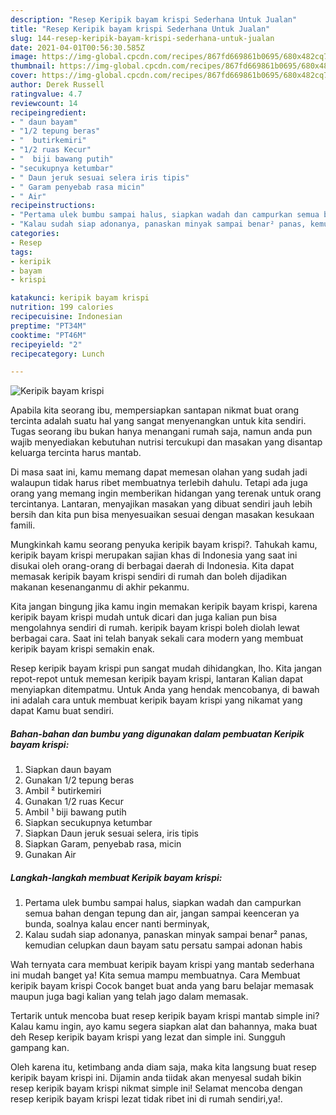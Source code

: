 ```yaml
---
description: "Resep Keripik bayam krispi Sederhana Untuk Jualan"
title: "Resep Keripik bayam krispi Sederhana Untuk Jualan"
slug: 144-resep-keripik-bayam-krispi-sederhana-untuk-jualan
date: 2021-04-01T00:56:30.585Z
image: https://img-global.cpcdn.com/recipes/867fd669861b0695/680x482cq70/keripik-bayam-krispi-foto-resep-utama.jpg
thumbnail: https://img-global.cpcdn.com/recipes/867fd669861b0695/680x482cq70/keripik-bayam-krispi-foto-resep-utama.jpg
cover: https://img-global.cpcdn.com/recipes/867fd669861b0695/680x482cq70/keripik-bayam-krispi-foto-resep-utama.jpg
author: Derek Russell
ratingvalue: 4.7
reviewcount: 14
recipeingredient:
- " daun bayam"
- "1/2 tepung beras"
- "  butirkemiri"
- "1/2 ruas Kecur"
- "  biji bawang putih"
- "secukupnya ketumbar"
- " Daun jeruk sesuai selera iris tipis"
- " Garam penyebab rasa micin"
- " Air"
recipeinstructions:
- "Pertama ulek bumbu sampai halus, siapkan wadah dan campurkan semua bahan dengan tepung dan air, jangan sampai keenceran ya bunda, soalnya kalau encer nanti berminyak,"
- "Kalau sudah siap adonanya, panaskan minyak sampai benar² panas, kemudian celupkan daun bayam satu persatu sampai adonan habis"
categories:
- Resep
tags:
- keripik
- bayam
- krispi

katakunci: keripik bayam krispi 
nutrition: 199 calories
recipecuisine: Indonesian
preptime: "PT34M"
cooktime: "PT46M"
recipeyield: "2"
recipecategory: Lunch

---
```



![Keripik bayam krispi](https://img-global.cpcdn.com/recipes/867fd669861b0695/680x482cq70/keripik-bayam-krispi-foto-resep-utama.jpg)

Apabila kita seorang ibu, mempersiapkan santapan nikmat buat orang tercinta adalah suatu hal yang sangat menyenangkan untuk kita sendiri. Tugas seorang ibu bukan hanya menangani rumah saja, namun anda pun wajib menyediakan kebutuhan nutrisi tercukupi dan masakan yang disantap keluarga tercinta harus mantab.

Di masa  saat ini, kamu memang dapat memesan olahan yang sudah jadi walaupun tidak harus ribet membuatnya terlebih dahulu. Tetapi ada juga orang yang memang ingin memberikan hidangan yang terenak untuk orang tercintanya. Lantaran, menyajikan masakan yang dibuat sendiri jauh lebih bersih dan kita pun bisa menyesuaikan sesuai dengan masakan kesukaan famili. 



Mungkinkah kamu seorang penyuka keripik bayam krispi?. Tahukah kamu, keripik bayam krispi merupakan sajian khas di Indonesia yang saat ini disukai oleh orang-orang di berbagai daerah di Indonesia. Kita dapat memasak keripik bayam krispi sendiri di rumah dan boleh dijadikan makanan kesenanganmu di akhir pekanmu.

Kita jangan bingung jika kamu ingin memakan keripik bayam krispi, karena keripik bayam krispi mudah untuk dicari dan juga kalian pun bisa mengolahnya sendiri di rumah. keripik bayam krispi boleh diolah lewat berbagai cara. Saat ini telah banyak sekali cara modern yang membuat keripik bayam krispi semakin enak.

Resep keripik bayam krispi pun sangat mudah dihidangkan, lho. Kita jangan repot-repot untuk memesan keripik bayam krispi, lantaran Kalian dapat menyiapkan ditempatmu. Untuk Anda yang hendak mencobanya, di bawah ini adalah cara untuk membuat keripik bayam krispi yang nikamat yang dapat Kamu buat sendiri.

<!--inarticleads1-->

##### Bahan-bahan dan bumbu yang digunakan dalam pembuatan Keripik bayam krispi:

1. Siapkan  daun bayam
1. Gunakan 1/2 tepung beras
1. Ambil  ² butirkemiri
1. Gunakan 1/2 ruas Kecur
1. Ambil  ¹ biji bawang putih
1. Siapkan secukupnya ketumbar
1. Siapkan  Daun jeruk sesuai selera, iris tipis
1. Siapkan  Garam, penyebab rasa, micin
1. Gunakan  Air




<!--inarticleads2-->

##### Langkah-langkah membuat Keripik bayam krispi:

1. Pertama ulek bumbu sampai halus, siapkan wadah dan campurkan semua bahan dengan tepung dan air, jangan sampai keenceran ya bunda, soalnya kalau encer nanti berminyak,
1. Kalau sudah siap adonanya, panaskan minyak sampai benar² panas, kemudian celupkan daun bayam satu persatu sampai adonan habis




Wah ternyata cara membuat keripik bayam krispi yang mantab sederhana ini mudah banget ya! Kita semua mampu membuatnya. Cara Membuat keripik bayam krispi Cocok banget buat anda yang baru belajar memasak maupun juga bagi kalian yang telah jago dalam memasak.

Tertarik untuk mencoba buat resep keripik bayam krispi mantab simple ini? Kalau kamu ingin, ayo kamu segera siapkan alat dan bahannya, maka buat deh Resep keripik bayam krispi yang lezat dan simple ini. Sungguh gampang kan. 

Oleh karena itu, ketimbang anda diam saja, maka kita langsung buat resep keripik bayam krispi ini. Dijamin anda tiidak akan menyesal sudah bikin resep keripik bayam krispi nikmat simple ini! Selamat mencoba dengan resep keripik bayam krispi lezat tidak ribet ini di rumah sendiri,ya!.

